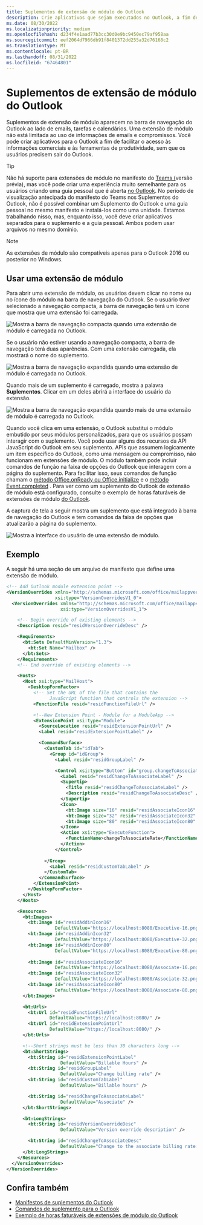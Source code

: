 ```yaml
---
title: Suplementos de extensão de módulo do Outlook
description: Crie aplicativos que sejam executados no Outlook, a fim de facilitar o acesso às informações comerciais e à ferramentas de produtividade, sem que os usuários precisem sair do Outlook.
ms.date: 08/30/2022
ms.localizationpriority: medium
ms.openlocfilehash: d234f4e1aad77b3cc30d0e9bc9450ec79af958aa
ms.sourcegitcommit: eef2064d7966db91f8401372dd255a32d76168c2
ms.translationtype: MT
ms.contentlocale: pt-BR
ms.lasthandoff: 08/31/2022
ms.locfileid: "67464801"
---
```

# <a name="module-extension-outlook-add-ins"></a>Suplementos de extensão de módulo do Outlook

Suplementos de extensão de módulo aparecem na barra de navegação do Outlook ao lado de emails, tarefas e calendários. Uma extensão de módulo não está limitada ao uso de informações de emails e compromissos. Você pode criar aplicativos para o Outlook a fim de facilitar o acesso às informações comerciais e às ferramentas de produtividade, sem que os usuários precisem sair do Outlook.

> [!TIP]
> Não há suporte para extensões de módulo no manifesto do [Teams (](../develop/json-manifest-overview.md)versão prévia), mas você pode criar uma experiência muito semelhante para os usuários criando uma guia pessoal que é aberta [no Outlook](/microsoftteams/platform/m365-apps/extend-m365-teams-personal-tab). No período de visualização antecipada do manifesto do Teams nos Suplementos do Outlook, não é possível combinar um Suplemento do Outlook e uma guia pessoal no mesmo manifesto e instalá-los como uma unidade. Estamos trabalhando nisso, mas, enquanto isso, você deve criar aplicativos separados para o suplemento e a guia pessoal. Ambos podem usar arquivos no mesmo domínio.

> [!NOTE]
> As extensões de módulo são compatíveis apenas para o Outlook 2016 ou posterior no Windows.  

## <a name="open-a-module-extension"></a>Usar uma extensão de módulo

Para abrir uma extensão de módulo, os usuários devem clicar no nome ou no ícone do módulo na barra de navegação do Outlook. Se o usuário tiver selecionado a navegação compacta, a barra de navegação terá um ícone que mostra que uma extensão foi carregada.

![Mostra a barra de navegação compacta quando uma extensão de módulo é carregada no Outlook.](../images/outlook-module-navigationbar-compact.png)

Se o usuário não estiver usando a navegação compacta, a barra de navegação terá duas aparências. Com uma extensão carregada, ela mostrará o nome do suplemento.

![Mostra a barra de navegação expandida quando uma extensão de módulo é carregada no Outlook.](../images/outlook-module-navigationbar-one.png)

Quando mais de um suplemento é carregado, mostra a palavra **Suplementos**. Clicar em um deles abrirá a interface do usuário da extensão.

![Mostra a barra de navegação expandida quando mais de uma extensão de módulo é carregada no Outlook.](../images/outlook-module-navigationbar-more.png)

Quando você clica em uma extensão, o Outlook substitui o módulo embutido por seus módulos personalizados, para que os usuários possam interagir com o suplemento. Você pode usar alguns dos recursos da API JavaScript do Outlook em seu suplemento. APIs que assumem logicamente um item específico do Outlook, como uma mensagem ou compromisso, não funcionam em extensões de módulo. O módulo também pode incluir comandos de função na faixa de opções do Outlook que interagem com a página do suplemento. Para facilitar isso, seus comandos de função chamam o [método Office.onReady ou Office.initialize](../develop/initialize-add-in.md) e o [método Event.completed](/javascript/api/office/office.addincommands.event#office-office-addincommands-event-completed-member(1)) . Para ver como um suplemento do Outlook de extensão de módulo está configurado, consulte o exemplo de horas faturáveis de extensões de módulo [do Outlook](https://github.com/OfficeDev/Outlook-Add-in-JavaScript-ModuleExtension).

A captura de tela a seguir mostra um suplemento que está integrado à barra de navegação do Outlook e tem comandos da faixa de opções que atualizarão a página do suplemento.

![Mostra a interface do usuário de uma extensão de módulo.](../images/outlook-module-extension.png)

## <a name="example"></a>Exemplo

A seguir há uma seção de um arquivo de manifesto que define uma extensão de módulo.

```xml
<!-- Add Outlook module extension point -->
<VersionOverrides xmlns="http://schemas.microsoft.com/office/mailappversionoverrides"
                  xsi:type="VersionOverridesV1_0">
  <VersionOverrides xmlns="http://schemas.microsoft.com/office/mailappversionoverrides/1.1"
                    xsi:type="VersionOverridesV1_1">

    <!-- Begin override of existing elements -->
    <Description resid="residVersionOverrideDesc" />

    <Requirements>
      <bt:Sets DefaultMinVersion="1.3">
        <bt:Set Name="Mailbox" />
      </bt:Sets>
    </Requirements>
    <!-- End override of existing elements -->

    <Hosts>
      <Host xsi:type="MailHost">
        <DesktopFormFactor>
          <!-- Set the URL of the file that contains the
                JavaScript function that controls the extension -->
          <FunctionFile resid="residFunctionFileUrl" />

          <!--New Extension Point - Module for a ModuleApp -->
          <ExtensionPoint xsi:type="Module">
            <SourceLocation resid="residExtensionPointUrl" />
            <Label resid="residExtensionPointLabel" />

            <CommandSurface>
              <CustomTab id="idTab">
                <Group id="idGroup">
                  <Label resid="residGroupLabel" />

                  <Control xsi:type="Button" id="group.changeToAssociate">
                    <Label resid="residChangeToAssociateLabel" />
                    <Supertip>
                      <Title resid="residChangeToAssociateLabel" />
                      <Description resid="residChangeToAssociateDesc" />
                    </Supertip>
                    <Icon>
                      <bt:Image size="16" resid="residAssociateIcon16" />
                      <bt:Image size="32" resid="residAssociateIcon32" />
                      <bt:Image size="80" resid="residAssociateIcon80" />
                    </Icon>
                    <Action xsi:type="ExecuteFunction">
                      <FunctionName>changeToAssociateRate</FunctionName>
                    </Action>
                  </Control>
                  
              </Group>
                <Label resid="residCustomTabLabel" />
              </CustomTab>
            </CommandSurface>
          </ExtensionPoint>
        </DesktopFormFactor>
      </Host>
    </Hosts>

    <Resources>
      <bt:Images>
        <bt:Image id="residAddinIcon16" 
                  DefaultValue="https://localhost:8080/Executive-16.png" />
        <bt:Image id="residAddinIcon32" 
                  DefaultValue="https://localhost:8080/Executive-32.png" />
        <bt:Image id="residAddinIcon80" 
                  DefaultValue="https://localhost:8080/Executive-80.png" />
      
        <bt:Image id="residAssociateIcon16" 
                  DefaultValue="https://localhost:8080/Associate-16.png" />
        <bt:Image id="residAssociateIcon32" 
                  DefaultValue="https://localhost:8080/Associate-32.png" />
        <bt:Image id="residAssociateIcon80" 
                  DefaultValue="https://localhost:8080/Associate-80.png" />
      </bt:Images>

      <bt:Urls>
        <bt:Url id="residFunctionFileUrl" 
                DefaultValue="https://localhost:8080/" />
        <bt:Url id="residExtensionPointUrl" 
                DefaultValue="https://localhost:8080/" />
      </bt:Urls>

      <!--Short strings must be less than 30 characters long -->
      <bt:ShortStrings>
        <bt:String id="residExtensionPointLabel" 
                    DefaultValue="Billable Hours" />
        <bt:String id="residGroupLabel" 
                    DefaultValue="Change billing rate" />
        <bt:String id="residCustomTabLabel" 
                    DefaultValue="Billable hours" />

        <bt:String id="residChangeToAssociateLabel" 
                    DefaultValue="Associate" />
      </bt:ShortStrings>

      <bt:LongStrings>
        <bt:String id="residVersionOverrideDesc" 
                    DefaultValue="Version override description" />

        <bt:String id="residChangeToAssociateDesc" 
                    DefaultValue="Change to the associate billing rate: $127/hr" />
      </bt:LongStrings>
    </Resources>
  </VersionOverrides>
</VersionOverrides>
```

## <a name="see-also"></a>Confira também

- [Manifestos de suplementos do Outlook](manifests.md)
- [Comandos de suplemento para o Outlook](add-in-commands-for-outlook.md)
- [Exemplo de horas faturáveis de extensões de módulo do Outlook](https://github.com/OfficeDev/Outlook-Add-in-JavaScript-ModuleExtension)
